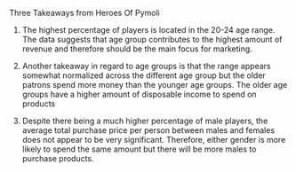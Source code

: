 Three Takeaways from Heroes Of Pymoli

1. The highest percentage of players is located in the 20-24 age range. The data suggests that age group contributes to the highest amount of revenue and therefore should be the main focus for marketing.

2. Another takeaway in regard to age groups is that the range appears somewhat normalized across the different age group but the older patrons spend more money than the younger age groups. The older age groups have a higher amount of disposable income to spend on products

3. Despite there being a much higher percentage of male players, the average total purchase price per person between males and females does not appear to be very significant. Therefore, either gender is more likely to spend the same amount but there will be more males to purchase products.